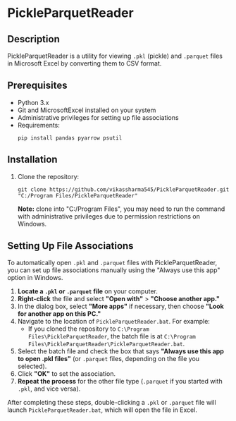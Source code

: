 # PickleParquetReader

## Description

PickleParquetReader is a utility for viewing `.pkl` (pickle) and `.parquet` files in Microsoft Excel by converting them to CSV format.

## Prerequisites

- Python 3.x
- Git and MicrosoftExcel installed on your system
- Administrative privileges for setting up file associations
- Requirements:
   ```
   pip install pandas pyarrow psutil
   ```

## Installation

1. Clone the repository:

   ```
   git clone https://github.com/vikassharma545/PickleParquetReader.git "C:/Program Files/PickleParquetReader"
   ```

   **Note:** clone into "C:/Program Files", you may need to run the command with administrative privileges due to permission restrictions on Windows.


## Setting Up File Associations
To automatically open `.pkl` and `.parquet` files with PickleParquetReader, you can set up file associations manually using the "Always use this app" option in Windows.

1. **Locate a `.pkl` or `.parquet` file** on your computer.
2. **Right-click** the file and select **"Open with"** > **"Choose another app."**
3. In the dialog box, select **"More apps"** if necessary, then choose **"Look for another app on this PC."**
4. Navigate to the location of `PickleParquetReader.bat`. For example:
   - If you cloned the repository to `C:\Program Files\PickleParquetReader`, the batch file is at `C:\Program Files\PickleParquetReader\PickleParquetReader.bat`.
5. Select the batch file and check the box that says **"Always use this app to open .pkl files"** (or `.parquet` files, depending on the file you selected).
6. Click **"OK"** to set the association.
7. **Repeat the process** for the other file type (`.parquet` if you started with `.pkl`, and vice versa).

After completing these steps, double-clicking a `.pkl` or `.parquet` file will launch `PickleParquetReader.bat`, which will open the file in Excel.